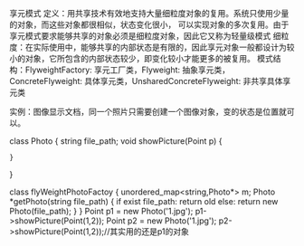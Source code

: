 享元模式
定义：用共享技术有效地支持大量细粒度对象的复用。系统只使用少量的对象，而这些对象都很相似，状态变化很小，
可以实现对象的多次复用。由于享元模式要求能够共享的对象必须是细粒度对象，因此它又称为轻量级模式
细粒度：在实际使用中，能够共享的内部状态是有限的，因此享元对象一般都设计为较小的对象，它所包含的内部状态较少，即变化较小才能更多的被复用。
模式结构：FlyweightFactory: 享元工厂类，Flyweight: 抽象享元类，ConcreteFlyweight: 具体享元类，UnsharedConcreteFlyweight: 非共享具体享元类

实例：图像显示文档，同一个照片只需要创建一个图像对象，变的状态是位置就可以。

class Photo
{
	string file_path;
	void showPicture(Point p)
	{
		
	}

}

class flyWeightPhotoFactoy
{
	unordered_map<string,Photo*> m;
	Photo *getPhoto(string file_path)
	{
		if exist file_path:
		return old
		else:
		return new 	Photo(file_path);
	}
}
Point p1 = new Photo('1.jpg');
p1->showPicture(Point(1,2));
Point p2 = new Photo('1.jpg');
p2->showPicture(Point(1,2));//其实用的还是p1的对象